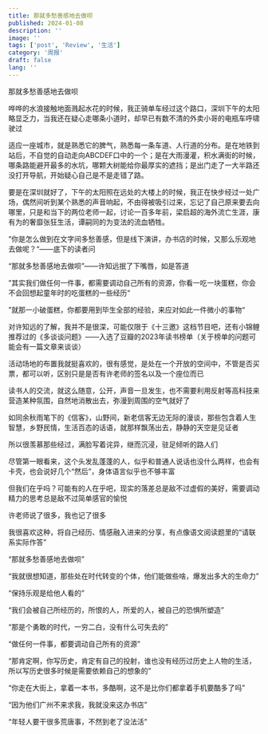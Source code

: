 ```yaml
---
title: 那就多愁善感地去做呗
published: 2024-01-08
description: ''
image: ''
tags: ['post', 'Review', '生活']
category: '周报'
draft: false
lang: ''
---
```

 那就多愁善感地去做呗


<!-- ![xuzhiyuan2](./attachments/QmR2WL7aSEBM8RTZUMuUV8ga3Nh9xoeYs4oLEjgScEWTaP.png) -->



哗哗的水浪接触地面溅起水花的时候，我正骑单车经过这个路口，深圳下午的太阳略显乏力，当我还在疑心走哪条小道时，却早已有数不清的外卖小哥的电瓶车呼啸驶过

适应一座城市，就是熟悉它的脾气，熟悉每一条车道、人行道的分布。是在地铁到站后，不自觉的自动走向ABCDEF口中的一个；是在大雨漫灌，积水满街的时候，哪条路能避开最多的水坑，哪颗大树能给你最厚实的遮挡；是出门走了一大半路还没打开导航，开始疑心自己是不是走错了路。

要是在深圳就好了，下午的太阳照在远处的大楼上的时候，我正在快步经过一处广场，偶然间听到某个熟悉的声音响起，不由得被吸引过来，忘记了自己原来要去向哪里，只是和当下的两位老师一起，讨论一百多年前，梁启超的海外流亡生涯，康有为的奢靡张狂生活，谭嗣同的为变法的流血牺牲。

”你是怎么做到在文字间多愁善感，但是线下演讲，办书店的时候，又那么乐观地去做呢？“——底下的读者问

“那就多愁善感地去做呗”——许知远抿了下嘴唇，如是答道

”其实我们做任何一件事，都需要调动自己所有的资源，你看一吃一块蛋糕，你会不会回想起童年时的吃蛋糕的一些经历“

”就那一小破蛋糕，你都要用到毕生全部的经验，来应对如此一件微小的事物“





对许知远的了解，我并不是很深，可能仅限于《十三邀》这档节目吧，还有小锦鲤推荐过的《多谈谈问题》——入选了豆瓣的2023年读书榜单（关于榜单的问题可能会有一篇文章来谈谈）

活动场地的布置我就挺喜欢的，很有感觉，是处在一个开放的空间中，不管是否买票，都可以听，区别只是是否有许老师的签名以及一个座位而已

读书人的交流，就这么随意，公开，声音一旦发生，也不需要利用反射等高科技来营造某种氛围，自然地消散出去，弥漫到周围的空气就好了

如同余秋雨笔下的《信客》，山野间，新老信客无边无际的漫谈，那些包含着人生智慧，乡野民情，生活百态的话语，就那样飘荡出去，静静的天空是见证者

所以很羡慕那些经过，满脸写着诧异，继而沉浸，驻足倾听的路人们





尽管第一眼看来，这个头发乱蓬蓬的人，似乎和普通人说话也没什么两样，也会有卡壳，也会说好几个“然后”，身体语言似乎也不够丰富

但我们在乎吗？可能有的人在乎吧，现实的落差总是敌不过虚假的美好，需要调动精力的思考总是敌不过简单感官的愉悦

许老师说了很多，我也记了很多

我很喜欢这种，将自己经历、情感融入进来的分享，有点像语文阅读题里的“请联系实际作答”



“那就多愁善感地去做呗”

“我就很想知道，那些处在时代转变的个体，他们能做些啥，爆发出多大的生命力”

“保持乐观是给他人看的”

“我们会被自己所经历的，所恨的人，所爱的人，被自己的恐惧所塑造”

“那是个勇敢的时代，一穷二白，没有什么可失去的”

“做任何一件事，都要调动自己所有的资源”

“那肯定啊，你写历史，肯定有自己的投射，谁也没有经历过历史上人物的生活，所以写历史很多时候是需要依赖自己的想象的”

“你走在大街上，拿着一本书，多酷啊，这不是比你们都拿着手机要酷多了吗”

“因为他们广州不来求我，我就没来这办书店”

“年轻人要干很多荒唐事，不然到老了没法活”

[]()